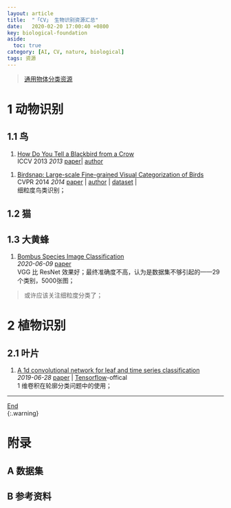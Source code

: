 ```yaml
---
layout: article
title:  "「CV」 生物识别资源汇总"
date:   2020-02-20 17:00:40 +0800
key: biological-foundation
aside:
  toc: true
category: [AI, CV, nature, biological]
tags: 资源
---
```

<span id='head'></span>  
>[通用物体分类资源](/ai/cv/classification/2019/05/15/foundation.html)     

<!--more-->

# 1 动物识别
## 1.1 鸟
1. [How Do You Tell a Blackbird from a Crow](http://thomasberg.org/papers/diffs-iccv13.pdf)     
ICCV 2013 *2013* [paper](http://thomasberg.org/papers/diffs-iccv13.pdf)| [author](http://thomasberg.org/)     

<span id="Birdsnap"> </span>
1. [Birdsnap: Large-scale Fine-grained Visual Categorization of Birds](http://thomasberg.org/papers/birdsnap-cvpr14.pdf)     
CVPR 2014 *2014* [paper](http://thomasberg.org/papers/birdsnap-cvpr14.pdf) | [author](http://thomasberg.org/) | [dataset](http://thomasberg.org/datasets/birdsnap/1.1/birdsnap.tgz) |     
细粒度鸟类识别；   

## 1.2 猫

## 1.3 大黄蜂
1. [Bombus Species Image Classification](http://cn.arxiv.org/abs/2006.11374)  
 *2020-06-09* [paper](https://arxiv.org/abs/2006.11374)     
VGG 比 ResNet 效果好；最终准确度不高，认为是数据集不够引起的——29个类别，5000张图；    
>或许应该关注细粒度分类了；   

# 2 植物识别
## 2.1 叶片
1. [A 1d convolutional network for leaf and time series classification](http://cn.arxiv.org/abs/1907.00069)   
*2019-06-28* [paper](https://arxiv.org/abs/1907.00069) | [Tensorflow](https://github.com/dykuang/Leaf_Project)-offical     
1 维卷积在轮廓分类问题中的使用；    

-------------------  
[End](#head)   
{:.warning}  
# 附录
## A 数据集

## B 参考资料
